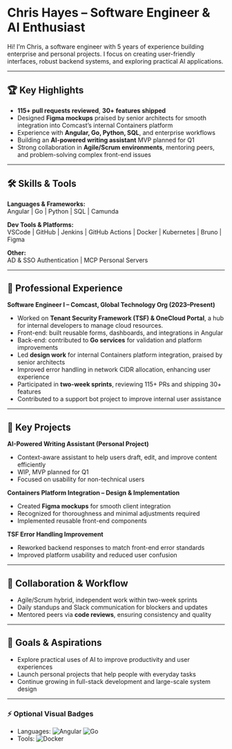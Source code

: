 # Chris Hayes – Software Engineer & AI Enthusiast

Hi! I’m Chris, a software engineer with 5 years of experience building enterprise and personal projects. I focus on creating user-friendly interfaces, robust backend systems, and exploring practical AI applications.  

---

## 🏆 Key Highlights

- **115+ pull requests reviewed**, **30+ features shipped**  
- Designed **Figma mockups** praised by senior architects for smooth integration into Comcast’s internal Containers platform  
- Experience with **Angular, Go, Python, SQL**, and enterprise workflows  
- Building an **AI-powered writing assistant** MVP planned for Q1  
- Strong collaboration in **Agile/Scrum environments**, mentoring peers, and problem-solving complex front-end issues  

---

## 🛠️ Skills & Tools

**Languages & Frameworks:**  
Angular | Go | Python | SQL | Camunda  

**Dev Tools & Platforms:**  
VSCode | GitHub | Jenkins | GitHub Actions | Docker | Kubernetes | Bruno | Figma  

**Other:**  
AD & SSO Authentication | MCP Personal Servers  

---

## 💼 Professional Experience

**Software Engineer I – Comcast, Global Technology Org (2023–Present)**  
- Worked on **Tenant Security Framework (TSF) & OneCloud Portal**, a hub for internal developers to manage cloud resources.  
- Front-end: built reusable forms, dashboards, and integrations in Angular  
- Back-end: contributed to **Go services** for validation and platform improvements  
- Led **design work** for internal Containers platform integration, praised by senior architects  
- Improved error handling in network CIDR allocation, enhancing user experience  
- Participated in **two-week sprints**, reviewing 115+ PRs and shipping 30+ features  
- Contributed to a support bot project to improve internal user assistance  

---

## 🚀 Key Projects

**AI-Powered Writing Assistant (Personal Project)**  
- Context-aware assistant to help users draft, edit, and improve content efficiently  
- WIP, MVP planned for Q1  
- Focused on usability for non-technical users  

**Containers Platform Integration – Design & Implementation**  
- Created **Figma mockups** for smooth client integration  
- Recognized for thoroughness and minimal adjustments required  
- Implemented reusable front-end components  

**TSF Error Handling Improvement**  
- Reworked backend responses to match front-end error standards  
- Improved platform usability and reduced user confusion  

---

## 🤝 Collaboration & Workflow

- Agile/Scrum hybrid, independent work within two-week sprints  
- Daily standups and Slack communication for blockers and updates  
- Mentored peers via **code reviews**, ensuring consistency and quality  

---

## 🎯 Goals & Aspirations

- Explore practical uses of AI to improve productivity and user experiences  
- Launch personal projects that help people with everyday tasks  
- Continue growing in full-stack development and large-scale system design  

---

### ⚡ Optional Visual Badges

- Languages: ![Angular](https://img.shields.io/badge/-Angular-DD0031?style=flat&logo=angular&logoColor=white) ![Go](https://img.shields.io/badge/-Go-00ADD8?style=flat&logo=go&logoColor=white)  
- Tools: ![Docker](https://img.shields.i)
